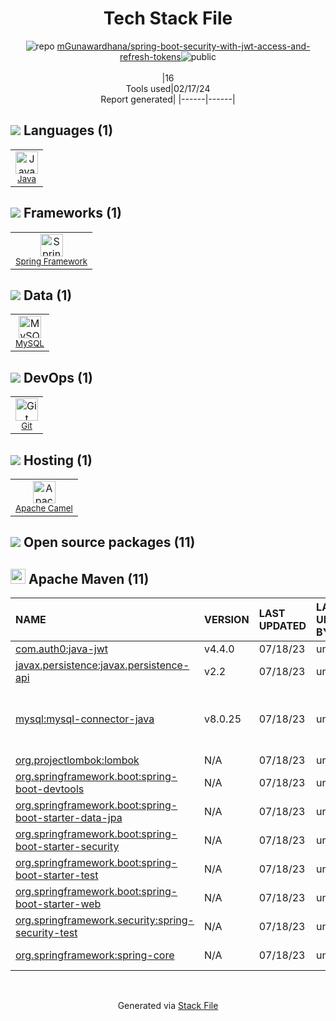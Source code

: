 <!--
&lt;--- Readme.md Snippet without images Start ---&gt;
## Tech Stack
mGunawardhana/spring-boot-security-with-jwt-access-and-refresh-tokens is built on the following main stack:

- [Java](https://www.java.com) – Languages
- [Spring Framework](https://spring.io/projects/spring-framework) – Frameworks (Full Stack)
- [MySQL](http://www.mysql.com) – Databases
- [Apache Camel](https://camel.apache.org/) – Platform as a Service

Full tech stack [here](/techstack.md)

&lt;--- Readme.md Snippet without images End ---&gt;

&lt;--- Readme.md Snippet with images Start ---&gt;
## Tech Stack
mGunawardhana/spring-boot-security-with-jwt-access-and-refresh-tokens is built on the following main stack:

- <img width='25' height='25' src='https://img.stackshare.io/service/995/K85ZWV2F.png' alt='Java'/> [Java](https://www.java.com) – Languages
- <img width='25' height='25' src='https://img.stackshare.io/service/2006/spring-framework-project-logo.png' alt='Spring Framework'/> [Spring Framework](https://spring.io/projects/spring-framework) – Frameworks (Full Stack)
- <img width='25' height='25' src='https://img.stackshare.io/service/1025/logo-mysql-170x170.png' alt='MySQL'/> [MySQL](http://www.mysql.com) – Databases
- <img width='25' height='25' src='https://img.stackshare.io/service/3276/xWt1RFo6_400x400.jpg' alt='Apache Camel'/> [Apache Camel](https://camel.apache.org/) – Platform as a Service

Full tech stack [here](/techstack.md)

&lt;--- Readme.md Snippet with images End ---&gt;
-->
<div align="center">

# Tech Stack File
![](https://img.stackshare.io/repo.svg "repo") [mGunawardhana/spring-boot-security-with-jwt-access-and-refresh-tokens](https://github.com/mGunawardhana/spring-boot-security-with-jwt-access-and-refresh-tokens)![](https://img.stackshare.io/public_badge.svg "public")
<br/><br/>
|16<br/>Tools used|02/17/24 <br/>Report generated|
|------|------|
</div>

## <img src='https://img.stackshare.io/languages.svg'/> Languages (1)
<table><tr>
  <td align='center'>
  <img width='36' height='36' src='https://img.stackshare.io/service/995/K85ZWV2F.png' alt='Java'>
  <br>
  <sub><a href="https://www.java.com">Java</a></sub>
  <br>
  <sub></sub>
</td>

</tr>
</table>

## <img src='https://img.stackshare.io/frameworks.svg'/> Frameworks (1)
<table><tr>
  <td align='center'>
  <img width='36' height='36' src='https://img.stackshare.io/service/2006/spring-framework-project-logo.png' alt='Spring Framework'>
  <br>
  <sub><a href="https://spring.io/projects/spring-framework">Spring Framework</a></sub>
  <br>
  <sub></sub>
</td>

</tr>
</table>

## <img src='https://img.stackshare.io/databases.svg'/> Data (1)
<table><tr>
  <td align='center'>
  <img width='36' height='36' src='https://img.stackshare.io/service/1025/logo-mysql-170x170.png' alt='MySQL'>
  <br>
  <sub><a href="http://www.mysql.com">MySQL</a></sub>
  <br>
  <sub></sub>
</td>

</tr>
</table>

## <img src='https://img.stackshare.io/devops.svg'/> DevOps (1)
<table><tr>
  <td align='center'>
  <img width='36' height='36' src='https://img.stackshare.io/service/1046/git.png' alt='Git'>
  <br>
  <sub><a href="http://git-scm.com/">Git</a></sub>
  <br>
  <sub></sub>
</td>

</tr>
</table>

## <img src='https://img.stackshare.io/hosting.svg'/> Hosting (1)
<table><tr>
  <td align='center'>
  <img width='36' height='36' src='https://img.stackshare.io/service/3276/xWt1RFo6_400x400.jpg' alt='Apache Camel'>
  <br>
  <sub><a href="https://camel.apache.org/">Apache Camel</a></sub>
  <br>
  <sub></sub>
</td>

</tr>
</table>


## <img src='https://img.stackshare.io/group.svg' /> Open source packages (11)</h2>

## <img width='24' height='24' src='https://img.stackshare.io/package_manager/977/default_9833f2ef0bbc2a946b4cc5e9307264033361076b.png'/> Apache Maven (11)

|NAME|VERSION|LAST UPDATED|LAST UPDATED BY|LICENSE|VULNERABILITIES|
|:------|:------|:------|:------|:------|:------|
|[com.auth0:java-jwt](https://github.com/auth0/java-jwt)|v4.4.0|07/18/23|unknown |MIT|N/A|
|[javax.persistence:javax.persistence-api](https://github.com/javaee/jpa-spec)|v2.2|07/18/23|unknown |EPL-1.0,AAL|N/A|
|[mysql:mysql-connector-java](http://dev.mysql.com/doc/connector-j/en/)|v8.0.25|07/18/23|unknown |GPL-3.0-only|[CVE-2021-2471](https://github.com/advisories/GHSA-w6f2-8wx4-47r5) (Moderate)<br/>[CVE-2022-21363](https://github.com/advisories/GHSA-g76j-4cxx-23h9) (Moderate)|
|[org.projectlombok:lombok](https://projectlombok.org)|N/A|07/18/23|unknown |MIT|N/A|
|[org.springframework.boot:spring-boot-devtools](https://projects.spring.io/spring-boot/#/spring-boot-parent/spring-boot-devtools)|N/A|07/18/23|unknown |Apache-2.0|N/A|
|[org.springframework.boot:spring-boot-starter-data-jpa](https://projects.spring.io/spring-boot/#/spring-boot-parent/spring-boot-starters/spring-boot-starter-data-jpa)|N/A|07/18/23|unknown |Apache-2.0|N/A|
|[org.springframework.boot:spring-boot-starter-security](https://projects.spring.io/spring-boot/#/spring-boot-parent/spring-boot-starters/spring-boot-starter-security)|N/A|07/18/23|unknown |Apache-2.0|N/A|
|[org.springframework.boot:spring-boot-starter-test](https://projects.spring.io/spring-boot/#/spring-boot-parent/spring-boot-starters/spring-boot-starter-test)|N/A|07/18/23|unknown |Apache-2.0|N/A|
|[org.springframework.boot:spring-boot-starter-web](https://projects.spring.io/spring-boot/#/spring-boot-parent/spring-boot-starters/spring-boot-starter-web)|N/A|07/18/23|unknown |Apache-2.0|N/A|
|[org.springframework.security:spring-security-test](http://spring.io/spring-security)|N/A|07/18/23|unknown |Apache-2.0|N/A|
|[org.springframework:spring-core](https://github.com/spring-projects/spring-framework)|N/A|07/18/23|unknown |Apache-2.0|N/A|

<br/>
<div align='center'>

Generated via [Stack File](https://github.com/marketplace/stack-file)
